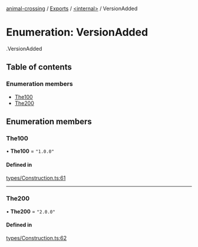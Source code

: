 [animal-crossing](../README.md) / [Exports](../modules.md) / [<internal\>](../modules/internal_.md) / VersionAdded

# Enumeration: VersionAdded

[<internal>](../modules/internal_.md).VersionAdded

## Table of contents

### Enumeration members

- [The100](internal_.VersionAdded-1.md#the100)
- [The200](internal_.VersionAdded-1.md#the200)

## Enumeration members

### The100

• **The100** = `"1.0.0"`

#### Defined in

[types/Construction.ts:61](https://github.com/Norviah/animal-crossing/blob/4d5e5b0/module/types/Construction.ts#L61)

___

### The200

• **The200** = `"2.0.0"`

#### Defined in

[types/Construction.ts:62](https://github.com/Norviah/animal-crossing/blob/4d5e5b0/module/types/Construction.ts#L62)
